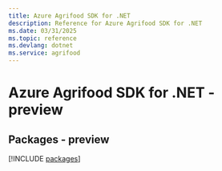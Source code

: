 ```yaml
---
title: Azure Agrifood SDK for .NET
description: Reference for Azure Agrifood SDK for .NET
ms.date: 03/31/2025
ms.topic: reference
ms.devlang: dotnet
ms.service: agrifood
---
```

# Azure Agrifood SDK for .NET - preview
## Packages - preview
[!INCLUDE [packages](agrifood-index.md)]